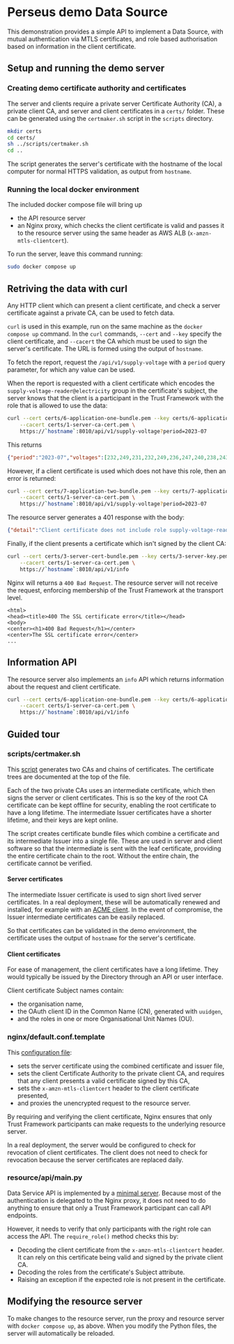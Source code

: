 # Perseus demo Data Source

This demonstration provides a simple API to implement a Data Source, with mutual authentication via MTLS certificates, and role based authorisation based on information in the client certificate.

## Setup and running the demo server

### Creating demo certificate authority and certificates

The server and clients require a private server Certificate Authority (CA), a private client CA, and server and client certificates in a `certs/` folder. These can be generated using the `certmaker.sh` script in the `scripts` directory.

```bash
mkdir certs
cd certs/
sh ../scripts/certmaker.sh 
cd ..
```

The script generates the server's certificate with the hostname of the local computer for normal HTTPS validation, as output from `hostname`.

### Running the local docker environment

The included docker compose file will bring up

* the API resource server
* an Nginx proxy, which checks the client certificate is valid and passes it to the resource server using the same header as AWS ALB (`x-amzn-mtls-clientcert`).

To run the server, leave this command running:

```bash
sudo docker compose up
```

## Retriving the data with curl

Any HTTP client which can present a client certificate, and check a server certificate against a private CA, can be used to fetch data.

`curl` is used in this example, run on the same machine as the `docker compose up` command. In the `curl` commands, `--cert` and `--key` specify the client certificate, and `--cacert` the CA which must be used to sign the server's certificate. The URL is formed using the output of `hostname`.

To fetch the report, request the `/api/v1/supply-voltage` with a `period` query parameter, for which any value can be used.

When the report is requested with a client certificate which encodes the `supply-voltage-reader@electricity` group in the certificate's subject, the server knows that the client is a participant in the Trust Framework with the role that is allowed to use the data:

```bash
curl --cert certs/6-application-one-bundle.pem --key certs/6-application-one-key.pem \
    --cacert certs/1-server-ca-cert.pem \
    https://`hostname`:8010/api/v1/supply-voltage?period=2023-07
```
This returns

```json
{"period":"2023-07","voltages":[232,249,231,232,249,236,247,240,238,243,233,233,234,243,238,249]}
```

However, if a client certificate is used which does not have this role, then an error is returned:

```bash
curl --cert certs/7-application-two-bundle.pem --key certs/7-application-two-key.pem \
    --cacert certs/1-server-ca-cert.pem \
    https://`hostname`:8010/api/v1/supply-voltage?period=2023-07
```

The resource server generates a 401 response with the body:

```json
{"detail":"Client certificate does not include role supply-voltage-reader@electricity"}
```

Finally, if the client presents a certificate which isn't signed by the client CA:

```bash
curl --cert certs/3-server-cert-bundle.pem --key certs/3-server-key.pem \
    --cacert certs/1-server-ca-cert.pem \
    https://`hostname`:8010/api/v1/info
```

Nginx will returns a `400 Bad Request`. The resource server will not receive the request, enforcing membership of the Trust Framework at the transport level.

```
<html>
<head><title>400 The SSL certificate error</title></head>
<body>
<center><h1>400 Bad Request</h1></center>
<center>The SSL certificate error</center>
...
```

## Information API

The resource server also implements an `info` API which returns information about the request and client certificate.

```bash
curl --cert certs/6-application-one-bundle.pem --key certs/6-application-one-key.pem \
    --cacert certs/1-server-ca-cert.pem \
    https://`hostname`:8010/api/v1/info
```

## Guided tour

### scripts/certmaker.sh

This [script](scripts/certmaker.sh) generates two CAs and chains of certificates. The certificate trees are documented at the top of the file.

Each of the two private CAs uses an intermediate certificate, which then signs the server or client certificates. This is so the key of the root CA certificate can be kept offline for security, enabling the root certificate to have a long lifetime. The intermediate Issuer certificates have a shorter lifetime, and their keys are kept online.

The script creates certificate bundle files which combine a certificate and its intermediate Issuer into a single file. These are used in server and client software so that the intermediate is sent with the leaf certificate, providing the entire certificate chain to the root. Without the entire chain, the certificate cannot be verified.

#### Server certificates

The intermediate Issuer certificate is used to sign short lived server certificates. In a real deployment, these will be automatically renewed and installed, for example with an [ACME client](https://letsencrypt.org/docs/client-options/). In the event of compromise, the Issuer intermediate certificates can be easily replaced.

So that certificates can be validated in the demo environment, the certificate uses the output of `hostname` for the server's certificate.

#### Client certificates

For ease of management, the client certificates have a long lifetime. They would typically be issued by the Directory through an API or user interface. 

Client certificate Subject names contain:
* the organisation name,
* the OAuth client ID in the Common Name (CN), generated with `uuidgen`,
* and the roles in one or more Organisational Unit Names (OU).

### nginx/default.conf.template

This [configuration file](nginx/default.conf.template):

* sets the server certificate using the combined certificate and issuer file,
* sets the client Certificate Authority to the private client CA, and requires that any client presents a valid certificate signed by this CA,
* sets the `x-amzn-mtls-clientcert` header to the client certificate presented,
* and proxies the unencrypted request to the resource server.

By requiring and verifying the client certificate, Nginx ensures that only Trust Framework participants can make requests to the underlying resource server.

In a real deployment, the server would be configured to check for revocation of client certificates. The client does not need to check for revocation because the server certificates are replaced daily.

### resource/api/main.py

Data Service API is implemented by a [minimal server](resource/api/main.py). Because most of the authentication is delegated to the Nginx proxy, it does not need to do anything to ensure that only a Trust Framework participant can call API endpoints.

However, it needs to verify that only participants with the right role can access the API. The `require_role()` method checks this by:

* Decoding the client certificate from the `x-amzn-mtls-clientcert` header. It can rely on this certificate being valid and signed by the private client CA.
* Decoding the roles from the certificate's Subject attribute.
* Raising an exception if the expected role is not present in the certificate.

## Modifying the resource server

To make changes to the resource server, run the proxy and resource server with `docker compose up`, as above. When you modify the Python files, the server will automatically be reloaded.

